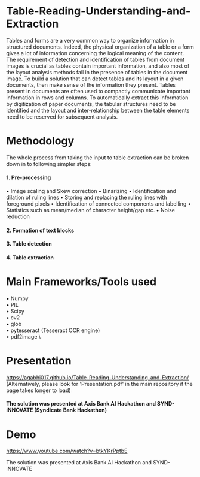 # Table-Reading-Understanding-and-Extraction

Tables and forms are a very common way to organize information in structured documents. Indeed, the physical organization of a table or a form gives a lot of information concerning the logical meaning of the content. The requirement of detection and identification of tables from document images is crucial as tables contain important information, and also most of the layout analysis methods fail in the presence of tables in the document image. To build a solution that can detect tables and its layout in a given documents, then make sense of the information they present. Tables present in documents are often used to compactly communicate important information in rows and columns. To automatically extract this information by digitization of paper documents, the tabular structures need to be identified and the layout and inter-relationship between the table elements need to be reserved for subsequent analysis.

# Methodology
The whole process from taking the input to table extraction can be broken down in to following simpler steps: 
#### 1. Pre-processing 
• Image scaling and Skew correction • Binarizing • Identification and dilation of ruling lines • Storing and replacing the ruling lines with foreground pixels • Identification of connected components and labelling • Statistics such as mean/median of character height/gap etc. • Noise reduction
#### 2. Formation of text blocks
#### 3. Table detection
#### 4. Table extraction

# Main Frameworks/Tools used 
• Numpy \
• PIL \
• Scipy \
• cv2 \
• glob \
• pytesseract (Tesseract OCR engine) \
• pdf2image \

# Presentation
https://agabhi017.github.io/Table-Reading-Understanding-and-Extraction/ \
(Alternatively, please look for 'Presentation.pdf' in the main repository if the page takes longer to load)

#### The solution was presented at Axis Bank AI Hackathon and SYND-iNNOVATE (Syndicate Bank Hackathon)

# Demo
https://www.youtube.com/watch?v=btkYKrPptbE

The solution was presented at Axis Bank AI Hackathon and SYND-iNNOVATE
